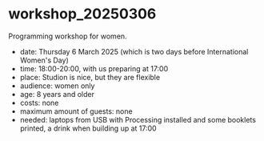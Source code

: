 # workshop_20250306

Programming workshop for women.

- date: Thursday 6 March 2025 (which is two days before International Women's Day)
- time: 18:00-20:00, with us preparing at 17:00
- place: Studion is nice, but they are flexible
- audience: women only
- age: 8 years and older
- costs: none
- maximum amount of guests: none
- needed: laptops from USB with Processing installed and some booklets printed, a drink when building up at 17:00
